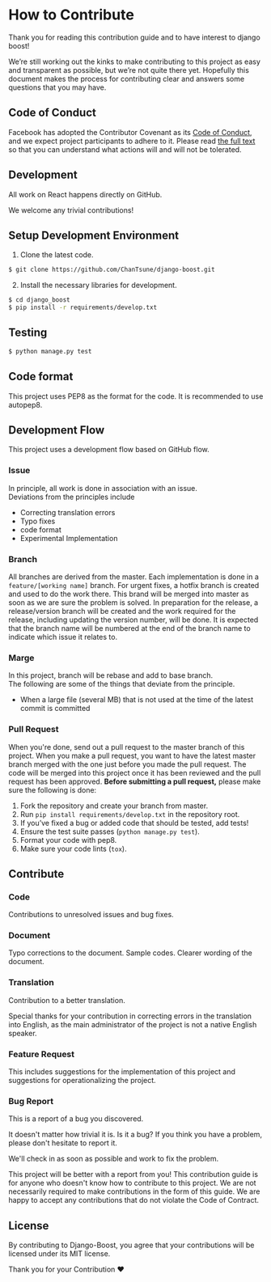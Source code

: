 # How to Contribute

Thank you for reading this contribution guide and to have interest to django boost!

We’re still working out the kinks to make contributing to this project as easy and transparent as possible, but we’re not quite there yet. Hopefully this document makes the process for contributing clear and answers some questions that you may have.

## Code of Conduct

Facebook has adopted the Contributor Covenant as its [Code of Conduct](./CODE_OF_CONDUCT.md), and we expect project participants to adhere to it. Please read [the full text](./CODE_OF_CONDUCT.md) so that you can understand what actions will and will not be tolerated.

## Development

All work on React happens directly on GitHub.

We welcome any trivial contributions!

## Setup Development Environment

1. Clone the latest code.

```bash
$ git clone https://github.com/ChanTsune/django-boost.git
```

2. Install the necessary libraries for development.

```bash
$ cd django_boost
$ pip install -r requirements/develop.txt
```

## Testing

```bash
$ python manage.py test
```

## Code format

This project uses PEP8 as the format for the code.
It is recommended to use autopep8.

## Development Flow

This project uses a development flow based on GitHub flow.

### Issue

In principle, all work is done in association with an issue.  
Deviations from the principles include

- Correcting translation errors
- Typo fixes
- code format
- Experimental Implementation

### Branch

All branches are derived from the master.
Each implementation is done in a `feature/[working name]` branch.
For urgent fixes, a hotfix branch is created and used to do the work there. This brand will be merged into master as soon as we are sure the problem is solved.
In preparation for the release, a release/version branch will be created and the work required for the release, including updating the version number, will be done.
It is expected that the branch name will be numbered at the end of the branch name to indicate which issue it relates to.

### Marge

In this project, branch will be rebase and add to base branch.  
The following are some of the things that deviate from the principle.  

- When a large file (several MB) that is not used at the time of the latest commit is committed

### Pull Request

When you're done, send out a pull request to the master branch of this project.
When you make a pull request, you want to have the latest master branch merged with the one just before you made the pull request.
The code will be merged into this project once it has been reviewed and the pull request has been approved.
**Before submitting a pull request,** please make sure the following is done:

1. Fork the repository and create your branch from master.
1. Run `pip install requirements/develop.txt` in the repository root.
1. If you’ve fixed a bug or added code that should be tested, add tests!
1. Ensure the test suite passes (`python manage.py test`).
1. Format your code with pep8.
1. Make sure your code lints (`tox`).

## Contribute

### Code

Contributions to unresolved issues and bug fixes.

### Document

Typo corrections to the document.
Sample codes.
Clearer wording of the document.

### Translation

Contribution to a better translation.

Special thanks for your contribution in correcting errors in the translation into English, as the main administrator of the project is not a native English speaker.

### Feature Request

This includes suggestions for the implementation of this project and suggestions for operationalizing the project.

### Bug Report

This is a report of a bug you discovered.

It doesn't matter how trivial it is. Is it a bug? If you think you have a problem, please don't hesitate to report it.

We'll check in as soon as possible and work to fix the problem.

This project will be better with a report from you!
This contribution guide is for anyone who doesn't know how to contribute to this project. We are not necessarily required to make contributions in the form of this guide.
We are happy to accept any contributions that do not violate the Code of Contract.

## License

By contributing to Django-Boost, you agree that your contributions will be licensed under its MIT license.

Thank you for your Contribution ❤️

